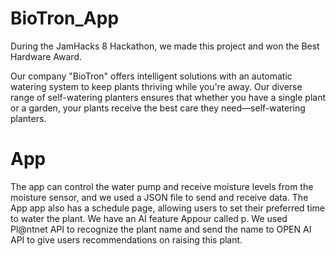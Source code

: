 # BioTron_App
 
During the JamHacks 8 Hackathon, we made this project and won the Best Hardware Award.

Our company "BioTron" offers intelligent solutions with an automatic watering system to keep plants thriving while you're away. Our diverse range of self-watering planters ensures that whether you have a single plant or a garden, your plants receive the best care they need—self-watering planters.

# App

The app can control the water pump and receive moisture levels from the moisture sensor, and we used a JSON file to send and receive data. The App app also has a schedule page, allowing users to set their preferred time to water the plant. We have an AI feature Appour called p. We used Pl@ntnet API to recognize the plant name and send the name to OPEN AI API to give users recommendations on raising this plant.
